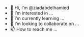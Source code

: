 - 👋 Hi, I’m @ziadabdelhamied
- 👀 I’m interested in ...
- 🌱 I’m currently learning ...
- 💞️ I’m looking to collaborate on ...
- 📫 How to reach me ...

<!---
ziadabdelhamied/ziadabdelhamied is a ✨ special ✨ repository because its `README.md` (this file) appears on your GitHub profile.
You can click the Preview link to take a look at your changes.
--->
